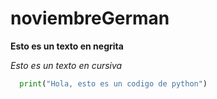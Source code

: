 # noviembreGerman
**Esto es un texto en negrita**

_Esto es un texto en  cursiva_

```python
  print("Hola, esto es un codigo de python")
```

